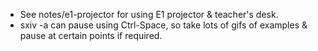 * See notes/e1-projector for using E1 projector & teacher's desk.
* sxiv -a can pause using Ctrl-Space, so take lots of gifs of examples &
  pause at certain points if required.

